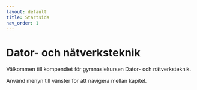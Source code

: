 ```yaml
---
layout: default
title: Startsida
nav_order: 1
---
```


# Dator- och nätverksteknik

Välkommen till kompendiet för gymnasiekursen Dator- och nätverksteknik.

Använd menyn till vänster för att navigera mellan kapitel.
